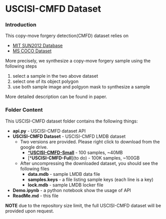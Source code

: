 # USCISI-CMFD Dataset

### Introduction
This copy-move forgery detection(CMFD) dataset relies on
- [MIT SUN2012 Database](https://groups.csail.mit.edu/vision/SUN/)
- [MS COCO Dataset](http://cocodataset.org/#home)

More precisely, we synthesize a copy-move forgery sample using the following steps

1. select a sample in the two above dataset
2. select one of its object polygon
3. use both sample image and polgyon mask to synthesize a sample

More detailed description can be found in paper. 

### Folder Content
This USCISI-CMFD dataset folder contains the following things:

* **api.py** - USCISI-CMFD dataset API
* **USCISI-CMFD Dataset** - USCISI-CMFD LMDB dataset 
  * Two versions are provided. Please right click to download from the google drive.
    * [***USCISI-CMFD-Small**](https://drive.google.com/file/d/14WrmeVRTf9T0umSW6I267zBrsmCjCEIQ/view?usp=sharing) - 100 samples, ~40MB
    * [***USCISI-CMFD-Full**](to do) - 100K samples, ~100GB
  * After uncompressing the downloaded dataset, you should see the following files
    * **data.mdb** - sample LMDB data file
    * **samples.keys** - a file listing sample keys (each line is a key)
    * **lock.mdb** - sample LMDB locker file
* **Demo.ipynb** - a python notebook show the usage of API
* **ReadMe.md** - this file



**NOTE** due to the repository size limit, the full USCISI-CMFD dataset will be provided upon request.
